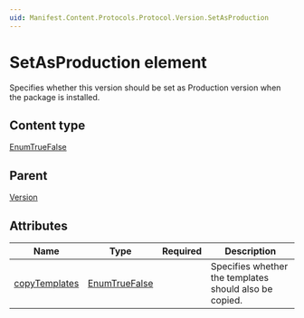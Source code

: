 ```yaml
---
uid: Manifest.Content.Protocols.Protocol.Version.SetAsProduction
---
```


# SetAsProduction element

Specifies whether this version should be set as Production version when the package is installed.

## Content type

[EnumTrueFalse](xref:Manifest-EnumTrueFalse)

## Parent

[Version](xref:Manifest.Content.Protocols.Protocol.Version)

## Attributes

|Name|Type|Required|Description|
|--- |--- |--- |--- |
|[copyTemplates](xref:Manifest.Content.Protocols.Protocol.Version.SetAsProduction-copyTemplates )|[EnumTrueFalse](xref:Manifest-EnumTrueFalse)||Specifies whether the templates should also be copied.|
